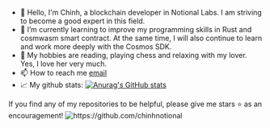- 👋 Hello, I'm Chinh, a blockchain developer in Notional Labs. I am striving to become a good expert in this field.
- 🌱 I’m currently learning to improve my programming skills in Rust and cosmwasm smart contract. At the same time, I will also continue to learn and work more deeply with the Cosmos SDK.
- 💞️ My hobbies are reading, playing chess and relaxing with my lover. Yes, I love her very much.
- 📫 How to reach me [email](mailto:eyescryptoinsights@gmail.com)
- 📈 My github stats:
[![Anurag's GitHub stats](https://github-readme-stats.vercel.app/api?username=chinhnotional)](https://github.com/anuraghazra/github-readme-stats)

If you find any of my repositories to be helpful, please give me stars ⭐ as an encouragement!
<img src="https://komarev.com/ghpvc/?username=chinhnotional" alt="https://github.com/chinhnotional" />
<!---
chinhnotional/chinhnotional is a ✨ special ✨ repository because its `README.md` (this file) appears on your GitHub profile.
You can click the Preview link to take a look at your changes.
--->
